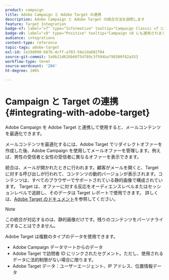 ```yaml
---
product: campaign
title: Adobe Campaign と Adobe Target の連携
description: Adobe Campaign と Adobe Target の統合方法を説明します
feature: Target Integration
badge-v7: label="v7" type="Informative" tooltip="Campaign Classic v7 に適用されます"
badge-v8: label="v8" type="Positive" tooltip="Campaign v8 にも適用されます"
audience: integrations
content-type: reference
topic-tags: adobe-target
exl-id: 2e29d090-b87b-4cff-a703-58e1da082f04
source-git-commit: 3a9b21d626b60754789c3f594ba798309f62a553
workflow-type: tm+mt
source-wordcount: '204'
ht-degree: 100%

---
```


# Campaign と Target の連携{#integrating-with-adobe-target}



Adobe Campaign を Adobe Target と連携して使用すると、メールコンテンツを最適化できます。

メールコンテンツを最適化するには、Adobe Target でリダイレクトオファーを作成した後、Adobe Campaign を使用してメールオファーを管理します。例えば、男性の受信者と女性の受信者に異なるオファーを表示できます。

統合は、メールが開かれたときに行われます。顧客がメールを開くと、Target に対する呼び出しが行われて、コンテンツの動的バージョンが表示されます。コンテンツは、すべてのブラウザーでサポートされている静的画像で構成されています。 Target は、オファーに対する反応をオーディエンスレベルまたはセッションレベルで追跡し、そのデータは Target レポートで使用できます。 詳しくは、[Adobe Target のドキュメント](https://experienceleague.adobe.com/docs/target/using/integrate/campaign-and-target.html?lang=ja)を参照してください。


>[!NOTE]
>
>この統合が対応するのは、静的画像だけです。残りのコンテンツをパーソナライズすることはできません。

Adobe Target は複数のタイプのデータを使用できます。

* Adobe Campaign データマートからのデータ
* Adobe Target で訪問者 ID にリンクされたセグメント。ただし、使用されるデータに法的制限がない場合に限ります。
* Adobe Target データ：ユーザーエージェント、IP アドレス、位置情報データ
